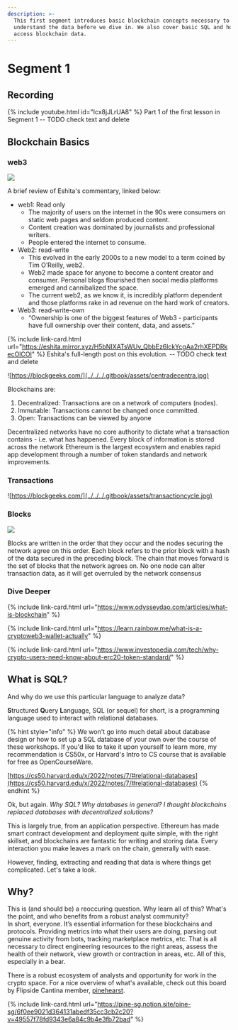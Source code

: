 ```yaml
---
description: >-
  This first segment introduces basic blockchain concepts necessary to
  understand the data before we dive in. We also cover basic SQL and how to
  access blockchain data.
---
```


# Segment 1

## Recording

{% include youtube.html id="Icx8jJLrUA8" %}
Part 1 of the first lesson in Segment 1
-- TODO check text and delete

## Blockchain Basics

### web3

![](<../../../.gitbook/assets/Screenshot 2022-08-01 at 10-17-17 Twitter Publish.png>)

A brief review of Eshita's commentary, linked below:

* web1: Read only
  * The majority of users on the internet in the 90s were consumers on static web pages and seldom produced content.
  * Content creation was dominated by journalists and professional writers.
  * People entered the internet to consume.
* Web2: read-write
  * This evolved in the early 2000s to a new model to a term coined by Tim O’Reilly, web2.
  * Web2 made space for anyone to become a content creator and consumer. Personal blogs flourished then social media platforms emerged and cannibalized the space.
  * The current web2, as we know it, is incredibly platform dependent and those platforms rake in ad revenue on the hard work of creators.
* Web3: read-write-own
  * “Ownership is one of the biggest features of Web3 - participants have full ownership over their content, data, and assets.”

{% include link-card.html url="https://eshita.mirror.xyz/H5bNIXATsWUv_QbbEz6lckYcgAa2rhXEPDRkecOlCOI" %}
Eshita's full-length post on this evolution.
-- TODO check text and delete

![https://blockgeeks.com/](../../../.gitbook/assets/centradecentra.jpg)

Blockchains are:

1. Decentralized: Transactions are on a network of computers (nodes).
2. Immutable: Transactions cannot be changed once committed.
3. Open: Transactions can be viewed by anyone

Decentralized networks have no core authority to dictate what a transaction contains - i.e. what has happened. Every block of information is stored across the network Ethereum is the largest ecosystem and enables rapid app development through a number of token standards and network improvements.

### Transactions

![https://blockgeeks.com/](../../../.gitbook/assets/transactioncycle.jpg)

### Blocks

![](../../../.gitbook/assets/ezgif-4-e878267f52.jpg)



Blocks are written in the order that they occur and the nodes securing the network agree on this order. Each block refers to the prior block with a hash of the data secured in the preceding block. The chain that moves forward is the set of blocks that the network agrees on. No one node can alter transaction data, as it will get overruled by the network consensus

### Dive Deeper

{% include link-card.html url="https://www.odysseydao.com/articles/what-is-blockchain" %}

{% include link-card.html url="https://learn.rainbow.me/what-is-a-cryptoweb3-wallet-actually" %}

{% include link-card.html url="https://www.investopedia.com/tech/why-crypto-users-need-know-about-erc20-token-standard/" %}

## What is SQL?

And why do we use this particular language to analyze data?

**S**tructured **Q**uery **L**anguage, SQL (or sequel) for short, is a programming language used to interact with relational databases.&#x20;

{% hint style="info" %}
We won't go into much detail about database design or how to set up a SQL database of your own over the course of these workshops. If you'd like to take it upon yourself to learn more, my recommendation is CS50x, or Harvard's Intro to CS course that is available for free as OpenCourseWare.

[https://cs50.harvard.edu/x/2022/notes/7/#relational-databases](https://cs50.harvard.edu/x/2022/notes/7/#relational-databases)
{% endhint %}

Ok, but again. _Why SQL? Why databases in general? I thought blockchains replaced databases with decentralized solutions?_

This is largely true, from an application perspective. Ethereum has made smart contract development and deployment quite simple, with the right skillset, and blockchains are fantastic for writing and storing data. Every interaction you make leaves a mark on the chain, generally with ease.

However, finding, extracting and reading that data is where things get complicated. Let's take a look.

## Why?

This is (and should be) a reoccuring question. Why learn all of this? What's the point, and who benefits from a robust analyst community?\
In short, everyone. It’s essential information for these blockchains and protocols. Providing metrics into what their users are doing, parsing out genuine activity from bots, tracking marketplace metrics, etc. That is all necessary to direct engineering resources to the right areas, assess the health of their network, view growth or contraction in areas, etc. All of this, especially in a bear.

There is a robust ecosystem of analysts and opportunity for work in the crypto space. For a nice overview of what's available, check out this board by Flipside Cantina member, [pinehearst](https://twitter.com/pinehearst\_).

{% include link-card.html url="https://pine-sg.notion.site/pine-sg/6f0ee9021d364131abedf35cc3cb2c20?v=49557f78fd9343e6a84c9b4e3fb72bad" %}
